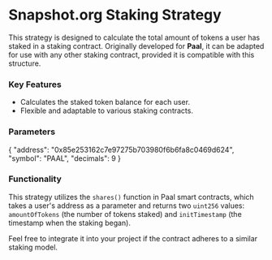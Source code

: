 # Snapshot.org Staking Strategy

This strategy is designed to calculate the total amount of tokens a user has staked in a staking contract. Originally developed for **Paal**, it can be adapted for use with any other staking contract, provided it is compatible with this structure.

### Key Features
- Calculates the staked token balance for each user.
- Flexible and adaptable to various staking contracts.

### Parameters

{
  "address": "0x85e253162c7e97275b703980f6b6fa8c0469d624",
  "symbol": "PAAL",
  "decimals": 9
}

### Functionality

This strategy utilizes the `shares()` function in Paal smart contracts, which takes a user's address as a parameter and returns two `uint256` values: `amountOfTokens` (the number of tokens staked) and `initTimestamp` (the timestamp when the staking began).

Feel free to integrate it into your project if the contract adheres to a similar staking model.






